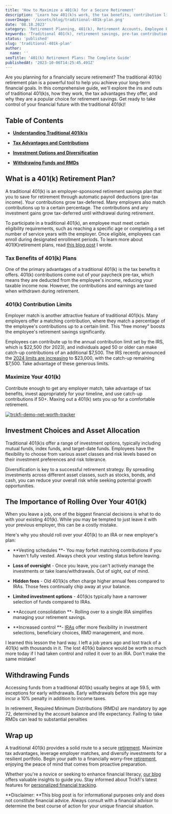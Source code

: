 ```yaml
---
title: 'How to Maximize a 401(k) for a Secure Retirement'
description: 'Learn how 401(k)s work, the tax benefits, contribution limits, investment options, when you can withdraw funds, and how to optimize a 401(k) for retirement.'
coverImage: '/assets/blog/traditional-401k-plan.png'
date: '08.18.2023'
category: 'Retirement Planning, 401(k), Retirement Accounts, Employee Benefits'
keywords: 'Traditional 401(k), retirement savings, pre-tax contributions, employer match, tax-deferred growth, retirement planning, retirement accounts, financial future'
status: 'published'
slug: 'traditional-401k-plan'
author:
  name: ''
seoTitle: '401(k) Retirement Plans: The Complete Guide'
publishedAt: '2023-10-06T14:25:45.491Z'
---
```


Are you planning for a financially secure retirement? The traditional 401(k) retirement plan is a powerful tool to help you achieve your long-term financial goals. In this comprehensive guide, we'll explore the ins and outs of traditional 401(k)s, how they work, the tax advantages they offer, and why they are a popular choice for retirement savings. Get ready to take control of your financial future with the traditional 401(k)!

## Table of Contents

- [**Understanding Traditional 401(k)s**](#understanding-401)

- [**Tax Advantages and Contributions**](#tax-advatannges)

- [**Investment Options and Diversification**](#investing-diversification)

- [**Withdrawing Funds and RMDs**](#withdrawing-funds)

## **What is a 401(k) Retirement Plan?**

A traditional 401(k) is an employer-sponsored retirement savings plan that you to save for retirement through automatic payroll deductions (pre-tax income). Your contributions grow tax-deferred. Many employers also match contributions up to a certain percentage. The contributions and any investment gains grow tax-deferred until withdrawal during retirement.

To participate in a traditional 401(k), an employee must meet certain eligibility requirements, such as reaching a specific age or completing a set number of service years with the employer. Once eligible, employees can enroll during designated enrollment periods. To learn more about 401(K)retirement plans, read [this blog post](/blog/401k-retirement-plans-guide-for-smart-saving) I wrote.

### **Tax Benefits of 401(k) Plans**

One of the primary advantages of a traditional 401(k) is the tax benefits it offers. 401(k) contributions come out of your paycheck pre-tax, which means they are deducted from the employee's income, reducing your taxable income now. However, the contributions and earnings are taxed when withdrawn during retirement.

### **401(k) Contribution Limits**

Employer match is another attractive feature of traditional 401(k)s. Many employers offer a matching contribution, where they match a percentage of the employee's contributions up to a certain limit. This "free money" boosts the employee's retirement savings significantly.

Employees can contribute up to the annual contribution limit set by the IRS, which is $22,500 (for 2023), and individuals aged 50 or older can make catch-up contributions of an additional $7,500. The IRS recently announced the [2024 limits are increasing](https://finance.yahoo.com/personal-finance/401k-contribution-limits-175430718.html) to $23,000, with the catch-up remaining $7,500. Take advantage of these generous limits.

### **Maximize Your 401(k)**

Contribute enough to get any employer match, take advantage of tax benefits, invest appropriately for your timeline, and use catch-up contributions if 50+. Maxing out a 401(k) sets you up for a comfortable retirement.

[![trckfi-demo-net-worth-tracker](/images/home--1--gxNz.jpg)](/pricing)

## **Investment Choices and Asset Allocation**

Traditional 401(k)s offer a range of investment options, typically including mutual funds, index funds, and target-date funds. Employees have the flexibility to choose from various asset classes and risk levels based on their investment preferences and risk tolerance.

Diversification is key to a successful retirement strategy. By spreading investments across different asset classes, such as stocks, bonds, and cash, you can reduce your overall risk while seeking potential growth opportunities.

## **The Importance of Rolling Over Your 401(k)**

When you leave a job, one of the biggest financial decisions is what to do with your existing 401(k). While you may be tempted to just leave it with your previous employer, this can be a costly mistake.

Here's why you should roll over your 401(k) to an IRA or new employer's plan:

- **Vesting schedules **\- You may forfeit matching contributions if you haven't fully vested. Always check your vesting status before leaving.

- **Loss of oversight** \- Once you leave, you can't actively manage the investments or take loans/withdrawals. Out of sight, out of mind.

- **Hidden fees** \- Old 401(k)s often charge higher annual fees compared to IRAs. Those fees continually chip away at your balance.

- **Limited investment options** \- 401(k)s typically have a narrower selection of funds compared to IRAs.

- **Account consolidation **\- Rolling over to a single IRA simplifies managing your retirement savings.

- **Increased control **\- [IRAs](/blog/types-of-iras) offer more flexibility in investment selections, beneficiary choices, RMD management, and more.

I learned this lesson the hard way. I left a job years ago and lost track of a 401(k) with thousands in it. The lost 401(k) balance would be worth so much more today if I had taken control and rolled it over to an IRA. Don't make the same mistake!

## **Withdrawing Funds**

Accessing funds from a traditional 401(k) usually begins at age 59.5, with exceptions for early withdrawals. Early withdrawals before this age may incur a 10% penalty in addition to income taxes.

In retirement, Required Minimum Distributions (RMDs) are mandatory by age 72, determined by the account balance and life expectancy. Failing to take RMDs can lead to substantial penalties

## Wrap up

A traditional 401(k) provides a solid route to a secure [retirement](/blog/401k-retirement-plans-guide-for-smart-saving). Maximize tax advantages, leverage employer matches, and diversify investments for a resilient portfolio. Begin your path to a financially worry-free [retirement](/blog/retirement-planning-understanding-iras-and-401ks), enjoying the peace of mind that comes from proactive preparation.

Whether you're a novice or seeking to enhance financial literacy, [our blog ](/blog)offers valuable insights to guide you. Stay informed about Trckfi's latest features for [personalized financial tracking](/pricing).

**Disclaimer: **This blog post is for informational purposes only and does not constitute financial advice. Always consult with a financial advisor to determine the best course of action for your unique financial situation.


